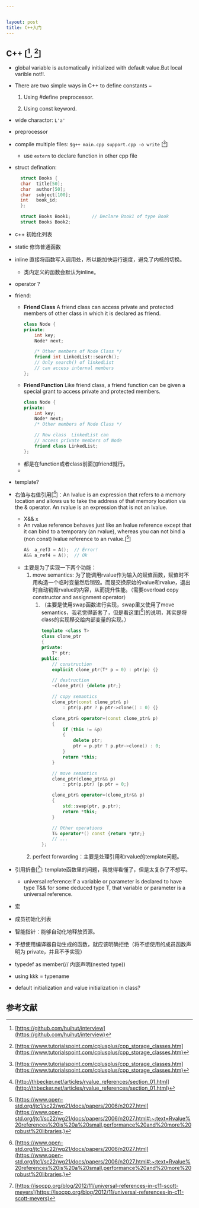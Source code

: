 ```yaml
---


layout: post
title: C++入门
---
```


## C++ [[^1], [^2]]
* global variable is automatically initialized with default value.But local varible not!!.  

* There are two simple ways in C++ to define constants −

	1. Using #define preprocessor.

	1. Using const keyword.

* wide charactor: `L'a'`
* preprocessor 
* compile multiple files: `$g++ main.cpp support.cpp -o write` [[^2]]
	* use `extern` to declare function in other cpp file 
* struct defination:
  ```c++
    struct Books {
    char  title[50];
    char  author[50];
    char  subject[100];
    int   book_id;
    };

    struct Books Book1;        // Declare Book1 of type Book
    struct Books Book2; 
  ```

* c++ 初始化列表

* static 修饰普通函数 

* inline  直接将函数写入调用处，所以能加快运行速度，避免了内核的切换。
  * 类内定义的函数会默认为inline。

* operator ?
  
* friend:
  * **Friend Class** A friend class can access private and protected members of other class in which it is declared as friend.
    ```c++
    class Node {
    private:
        int key;
        Node* next;
    
        /* Other members of Node Class */
        friend int LinkedList::search();
        // Only search() of linkedList
        // can access internal members
    };
    ``` 
  * **Friend Function** Like friend class, a friend function can be given a special grant to access private and protected members. 
    ```c++
    class Node {
    private:
        int key;
        Node* next;
        /* Other members of Node Class */
    
        // Now class  LinkedList can
        // access private members of Node
        friend class LinkedList;
    };
    ``` 
  * 都是在function或者class前面加friend就行。
  * 

* template?

* 右值与右值引用[[^lrr]]：An lvalue is an expression that refers to a memory location and allows us to take the address of that memory location via the & operator. An rvalue is an expression that is not an lvalue. 
  * X&& x
  * An rvalue reference behaves just like an lvalue reference except that it can bind to a temporary (an rvalue), whereas you can not bind a (non const) lvalue reference to an rvalue.[[^3]]
    ```c++
    A&  a_ref3 = A();  // Error!
    A&& a_ref4 = A();  // Ok
    ``` 
  * 主要是为了实现一下两个功能：
    1. move semantics: 为了能调用rvalue作为输入的赋值函数，赋值时不用构造一个临时变量然后销毁。而是交换原始的value和rvalue，退出时自动销毁rvalue的内容，从而提升性能。（需要overload copy constructor and assignment operator）
       1. （主要是使用swap函数进行实现，swap里又使用了move semantics，我老觉得嵌套了，但是看这里[[^3]]的说明，其实是将class的实现移交给内部变量的实现。）
          ```c++
          template <class T>
          class clone_ptr
          {
          private:
              T* ptr;
          public:
              // construction
              explicit clone_ptr(T* p = 0) : ptr(p) {}

              // destruction
              ~clone_ptr() {delete ptr;}

              // copy semantics
              clone_ptr(const clone_ptr& p)
                  : ptr(p.ptr ? p.ptr->clone() : 0) {}

              clone_ptr& operator=(const clone_ptr& p)
              {
                  if (this != &p)
                  {
                      delete ptr;
                      ptr = p.ptr ? p.ptr->clone() : 0;
                  }
                  return *this;
              }

              // move semantics
              clone_ptr(clone_ptr&& p)
                  : ptr(p.ptr) {p.ptr = 0;}

              clone_ptr& operator=(clone_ptr&& p)
              {
                  std::swap(ptr, p.ptr);
                  return *this;
              }

              // Other operations
              T& operator*() const {return *ptr;}
              // ...
          };
          ``` 
    2. perfect forwarding：主要是处理引用和rvalue的template问题。


* 引用折叠[[^4]]: template函数里的问题，我觉得看懂了，但是太复杂了不想写。
  * universal reference:If a variable or parameter is declared to have type T&& for some deduced type T, that variable or parameter is a universal reference.


* 宏
* 成员初始化列表
* 智能指针：能够自动化地释放资源。
* 不想使用编译器自动生成的函数，就应该明确拒绝（将不想使用的成员函数声明为 private，并且不予实现）

* typedef as member(// 内嵌声明(nested type))
* using kkk = typename 

* default initialization and value initialization in class?

## 参考文献

[^1]: [https://github.com/huihut/interview](https://github.com/huihut/interview)

[^2]: [https://www.tutorialspoint.com/cplusplus/cpp_storage_classes.htm](https://www.tutorialspoint.com/cplusplus/cpp_storage_classes.htm)

[^lrr]: [http://thbecker.net/articles/rvalue_references/section_01.html](http://thbecker.net/articles/rvalue_references/section_01.html)

[^3]: [https://www.open-std.org/jtc1/sc22/wg21/docs/papers/2006/n2027.html](https://www.open-std.org/jtc1/sc22/wg21/docs/papers/2006/n2027.html#:~:text=Rvalue%20references%20is%20a%20small,performance%20and%20more%20robust%20libraries.)

[^4]: [https://isocpp.org/blog/2012/11/universal-references-in-c11-scott-meyers](https://isocpp.org/blog/2012/11/universal-references-in-c11-scott-meyers)